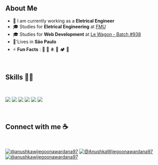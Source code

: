 ## About Me

- 🏢 I am currently working as a **Eletrical Engineer**
- 🎓 Studies for **Eletrical Engineering** at [FMU](https://portal.fmu.br/cursos/graduacao/engenharia-eletrica/)
- 🎓 Studies for **Web Development** at [Le Wagon - Batch #938](https://www.lewagon.com/)
- 🏡'Lives in **São Paulo**
- ⚡ **Fun Facts** : 🎥 🤼 ⛹️‍ 🧭 🏕️ 🌄

<br>

## Skills 🧑‍💻

<br>

<img src="https://img.icons8.com/office/48/000000/ruby-programming-language.png"/> <img src="https://img.icons8.com/color/48/000000/html-5--v1.png"/> <img src="https://img.icons8.com/color/48/000000/css3.png"/> <img src="https://img.icons8.com/color/48/000000/sass.png"/> <img src="https://img.icons8.com/color/48/000000/javascript--v1.png"/> <img src="https://img.icons8.com/color/48/000000/postgreesql.png"/>

<br>

## Connect with me ☕

<br>

[![@anushkawijegoonawardana97](https://img.icons8.com/fluency/48/000000/instagram-new.png "@felippeoka")](https://www.instagram.com/felippeoka/) [![@AnushkaWijegoonawardana97](https://img.icons8.com/fluency/48/000000/facebook.png "@AnushkaWijegoonawardana97")](https://www.facebook.com/felippe.oka) [![@anushkawijegoonawardana97](https://img.icons8.com/fluency/48/000000/linkedin.png "@anushkawijegoonawardana97")](https://www.linkedin.com/in/felippeoka/)

<br>
